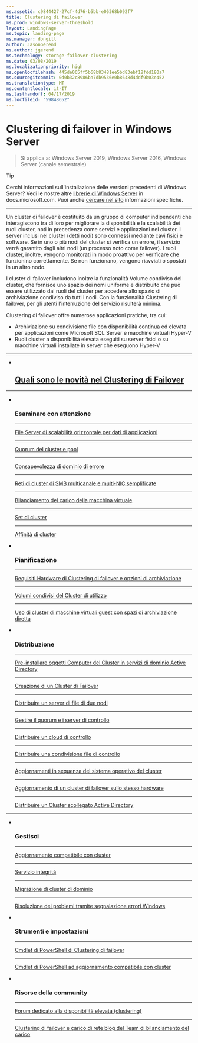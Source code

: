 ```yaml
---
ms.assetid: c9844427-27cf-4d76-b5bb-e06368b092f7
title: Clustering di failover
ms.prod: windows-server-threshold
layout: LandingPage
ms.topic: landing-page
ms.manager: dongill
author: JasonGerend
ms.author: jgerend
ms.technology: storage-failover-clustering
ms.date: 03/08/2019
ms.localizationpriority: high
ms.openlocfilehash: 445de065ff5b68b83481ee5bd83ebf18fdd180a7
ms.sourcegitcommit: 0d0b32c8986ba7db9536e0b8648d4ddf9b03e452
ms.translationtype: MT
ms.contentlocale: it-IT
ms.lasthandoff: 04/17/2019
ms.locfileid: "59848652"
---
```

# <a name="failover-clustering-in-windows-server"></a>Clustering di failover in Windows Server

> Si applica a: Windows Server 2019, Windows Server 2016, Windows Server (canale semestrale)

>[!TIP]
> Cerchi informazioni sull'installazione delle versioni precedenti di Windows Server? Vedi le nostre altre [librerie di Windows Server](/previous-versions/windows/) in docs.microsoft.com. Puoi anche [cercare nel sito](https://docs.microsoft.com/search/index?search=Windows+Server&dataSource=previousVersions) informazioni specifiche.

<hr />

Un cluster di failover è costituito da un gruppo di computer indipendenti che interagiscono tra di loro per migliorare la disponibilità e la scalabilità dei ruoli cluster, noti in precedenza come servizi e applicazioni nel cluster. I server inclusi nel cluster (detti nodi) sono connessi mediante cavi fisici e software. Se in uno o più nodi del cluster si verifica un errore, il servizio verrà garantito dagli altri nodi (un processo noto come failover). I ruoli cluster, inoltre, vengono monitorati in modo proattivo per verificare che funzionino correttamente. Se non funzionano, vengono riavviati o spostati in un altro nodo.

I cluster di failover includono inoltre la funzionalità Volume condiviso del cluster, che fornisce uno spazio dei nomi uniforme e distribuito che può essere utilizzato dai ruoli del cluster per accedere allo spazio di archiviazione condiviso da tutti i nodi. Con la funzionalità Clustering di failover, per gli utenti l'interruzione del servizio risulterà minima.

Clustering di failover offre numerose applicazioni pratiche, tra cui:
* Archiviazione su condivisione file con disponibilità continua ed elevata per applicazioni come Microsoft SQL Server e macchine virtuali Hyper-V
* Ruoli cluster a disponibilità elevata eseguiti su server fisici o su macchine virtuali installate in server che eseguono Hyper-V

<hr />

<ul class="cardsF panelContent">
<li>
                         <div class="cardSize">
                                <div class="cardPadding">
                                    <div class="card">
                                        <div class="cardImageOuter">
                                            <div class="cardImage">
                                                <img src="../media/i-whats-new.svg" alt="" />
                                            </div>
                                        </div>
                                        <div class="cardText">
                                        <h2><a href="whats-new-in-failover-clustering.md">Quali sono le novità nel Clustering di Failover</a></h2>
                                        </div>
                                    </div>
                                </div>
                             </div>
                          </a>
                        </li>
                     </ul>
<HR />

<ul class="cardsF panelContent">

<li>
                         <div class="cardSize">
                                <div class="cardPadding">
                                    <div class="card">
                                        <div class="cardImageOuter">
                                            <div class="cardImage">
                                                <img src="../media/i-cluster.svg" alt="" />
                                            </div>
                                        </div>
                                        <div class="cardText">
                                        <h3>Esaminare con attenzione</h3>
<HR />
                                        <p><a href="sofs-overview.md">File Server di scalabilità orizzontale per dati di applicazioni</a></p>
<HR />
                                        <p><a href="../storage/storage-spaces/understand-quorum.md">Quorum del cluster e pool</a></p>
<HR />
                                        <p><a href="fault-domains.md">Consapevolezza di dominio di errore</a></p>
<HR />
                                        <p><a href="smb-multichannel.md">Reti di cluster di SMB multicanale e multi-NIC semplificate</a></p>
<HR />
                                        <p><a href="vm-load-balancing-overview.md">Bilanciamento del carico della macchina virtuale</a></p>
<HR />
                                        <p><a href="../storage/storage-spaces/cluster-sets.md">Set di cluster</a></p>
<HR />
                                        <p><a href="cluster-affinity.md">Affinità di cluster</a></p>
                                        </div>
                                    </div>
                                </div>
                            </div>
                          </a>
                        </li>

<li>
                         <div class="cardSize">
                                <div class="cardPadding">
                                    <div class="card">
                                        <div class="cardImageOuter">
                                            <div class="cardImage">
                                                <img src="../media/i-cluster.svg" alt="" />
                                            </div>
                                        </div>
                                        <div class="cardText">
                                        <h3>Pianificazione</h3>
<HR />
                                        <p><a href="clustering-requirements.md">Requisiti Hardware di Clustering di failover e opzioni di archiviazione</a></p>
<HR />
                                        <p><a href="failover-cluster-csvs.md">Volumi condivisi del Cluster di utilizzo</a></p>               
<HR />
                                        <p><a href="../storage/storage-spaces/storage-spaces-direct-in-vm.md">Uso di cluster di macchine virtuali guest con spazi di archiviazione diretta</a></p>
                                        </div>
                                    </div>
                                </div>
                            </div>
                          </a>
                        </li>
<li>
                         <div class="cardSize">
                                <div class="cardPadding">
                                    <div class="card">
                                        <div class="cardImageOuter">
                                            <div class="cardImage">
                                                <img src="../media/i-cluster.svg" alt="" />
                                            </div>
                                        </div>
                                        <div class="cardText">
                                        <h3>Distribuzione</a></h3> 
<HR />
                                        <p><a href="prestage-cluster-adds.md">Pre-installare oggetti Computer del Cluster in servizi di dominio Active Directory</a></p>
<HR />
                                        <p><a href="create-failover-cluster.md">Creazione di un Cluster di Failover</a></p> 
<HR />
                                        <p><a href="deploy-two-node-clustered-file-server.md">Distribuire un server di file di due nodi</a></p> 
<HR />
                                        <p><a href="manage-cluster-quorum.md">Gestire il quorum e i server di controllo</a></p> 
<HR />
                                        <p><a href="deploy-cloud-witness.md">Distribuire un cloud di controllo</a></p>
<HR />
                                        <p><a href="file-share-witness.md">Distribuire una condivisione file di controllo</a></p>
<HR />
                                        <p><a href="cluster-operating-system-rolling-upgrade.md">Aggiornamenti in sequenza del sistema operativo del cluster</a></p> 
<HR />
                                        <p><a href="upgrade-option-same-hardware.md">Aggiornamento di un cluster di failover sullo stesso hardware</a></p>
<HR />
                                        <p><a href="https://docs.microsoft.com/previous-versions/windows/it-pro/windows-server-2012-R2-and-2012/dn265970\(v%3dws.11\)">Distribuire un Cluster scollegato Active Directory</a></p>
                                        </div>
                                    </div>
                                </div>
                            </div>
                          </a>
                        </li>
                     </ul>
<HR />
<ul class="cardsF panelContent">
<li>
                         <div class="cardSize">
                                <div class="cardPadding">
                                    <div class="card">
                                        <div class="cardImageOuter">
                                            <div class="cardImage">
                                                <img src="../media/i-cluster.svg" alt="" />
                                            </div>
                                        </div>
                                        <div class="cardText">
                                        <h3>Gestisci</h3>
<HR />
                                        <p><a href="cluster-aware-updating.md">Aggiornamento compatibile con cluster</a></p> 
<HR />
                                        <p><a href="health-service-overview.md">Servizio integrità</a></p>
<HR />
                                        <p><a href="cluster-domain-migration.md">Migrazione di cluster di dominio</a></p>
<HR />
                                        <p><a href="troubleshooting-using-wer-reports.md">Risoluzione dei problemi tramite segnalazione errori Windows</a></p> 
                                        </div>
                                    </div>
                                </div>
                            </div>
                          </a>
                        </li>
<li>
                         <div class="cardSize">
                                <div class="cardPadding">
                                    <div class="card">
                                        <div class="cardImageOuter">
                                            <div class="cardImage">
                                                <img src="../media/i-cluster.svg" alt="" />
                                            </div>
                                        </div>
                                        <div class="cardText">
                                        <h3>Strumenti e impostazioni</a></h3>
<HR />
                                        <p><a href="https://docs.microsoft.com/powershell/module/failoverclusters/?view=win10-ps">Cmdlet di PowerShell di Clustering di failover</a></p> 
<HR />
                                        <p><a href="https://docs.microsoft.com/powershell/module/clusterawareupdating/?view=win10-ps">Cmdlet di PowerShell ad aggiornamento compatibile con cluster</a></p> 
                                        </div>
                                    </div>
                                </div>
                            </div>
                          </a>
                        </li>
<li>
                         <div class="cardSize">
                                <div class="cardPadding">
                                    <div class="card">
                                        <div class="cardImageOuter">
                                            <div class="cardImage">
                                                <img src="../media/i-cluster.svg" alt="" />
                                            </div>
                                        </div>
                                        <div class="cardText">
                                        <h3>Risorse della community</a></h3>
<HR />
                                        <p><a href="https://go.microsoft.com/fwlink/p/?LinkId=230641">Forum dedicato alla disponibilità elevata (clustering)</a></p> 
<HR />
                                        <p><a href="http://blogs.msdn.com/b/clustering/">Clustering di failover e carico di rete blog del Team di bilanciamento del carico</a></p> 
                                        </div>
                                    </div>
                                </div>
                            </div>
                          </a>
                        </li>
</ul>
